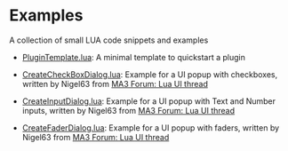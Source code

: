 # Examples

A collection of small LUA code snippets and examples


- [PluginTemplate.lua](./PluginTemplate.lua): A minimal template to quickstart a plugin

- [CreateCheckBoxDialog.lua](./CreateCheckBoxDialog.lua): Example for a UI popup with checkboxes, written by Nigel63 from [MA3 Forum: Lua UI thread](https://forum.malighting.com/forum/thread/5738-lua-ui/?postID=14149#post14149)
- [CreateInputDialog.lua](./CreateInputDialog.lua): Example for a UI popup with Text and Number inputs, written by Nigel63 from [MA3 Forum: Lua UI thread](https://forum.malighting.com/forum/thread/5738-lua-ui/?postID=14159#post14159)
- [CreateFaderDialog.lua](./CreateFaderDialog.lua): Example for a UI popup with faders, written by Nigel63 from [MA3 Forum: Lua UI thread](https://forum.malighting.com/forum/thread/5738-lua-ui/?postID=14166#post14166)